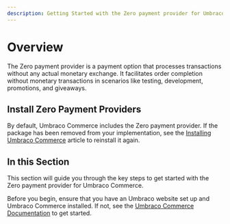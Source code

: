 ```yaml
---
description: Getting Started with the Zero payment provider for Umbraco Commerce.
---
```


# Overview

The Zero payment provider is a payment option that processes transactions without any actual monetary exchange. It facilitates order completion without monetary transactions in scenarios like testing, development, promotions, and giveaways.

## Install Zero Payment Providers

By default, Umbraco Commerce includes the Zero payment provider. If the package has been removed from your implementation, see the [Installing Umbraco Commerce](https://docs.umbraco.com/umbraco-commerce/getting-started/install) article to reinstall it again.

## In this Section

This section will guide you through the key steps to get started with the Zero payment provider for Umbraco Commerce.

Before you begin, ensure that you have an Umbraco website set up and Umbraco Commerce installed. If not, see the [Umbraco Commerce Documentation](https://docs.umbraco.com/umbraco-commerce/) to get started.
